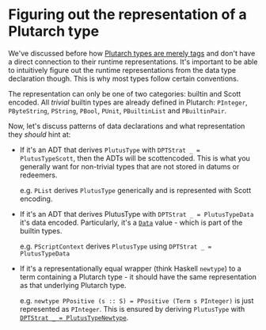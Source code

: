 # Figuring out the representation of a Plutarch type

We've discussed before how [Plutarch types are merely tags](./../Introduction/PlutarchTypes.md) and don't have a direct connection to their runtime representations. It's important to be able to intuitively figure out the runtime representations from the data type declaration though. This is why most types follow certain conventions.

The representation can only be one of two categories: builtin and Scott encoded. All _trivial_ builtin types are already defined
in Plutarch: `PInteger`, `PByteString`, `PString`, `PBool`, `PUnit`, `PBuiltinList` and `PBuiltinPair`.

Now, let's discuss patterns of data declarations and what representation they _should_ hint at:

- If it's an ADT that derives `PlutusType` with `DPTStrat _ = PlutusTypeScott`, then the ADTs will be scottencoded. This is
  what you generally want for non-trivial types that are not stored in datums or redeemers.

  e.g. `PList` derives `PlutusType` generically and is represented with Scott encoding.

- If it's an ADT that derives PlutusType with `DPTStrat _ = PlutusTypeData` it's data encoded. Particularly, it's
  a [`Data`](https://plutonomicon.github.io/plutarch-plutus/haddock/plutus-tx/html/PlutusTx.html#t:Data) value - which
  is part of the builtin types.

  e.g. `PScriptContext` derives `PlutusType` using `DPTStrat _ = PlutusTypeData`

- If it's a representationally equal wrapper (think Haskell `newtype`) to a term containing a Plutarch type - it should have the
  same representation as that underlying Plutarch type.

  e.g. `newtype PPositive (s :: S) = PPositive (Term s PInteger)` is just represented as `PInteger`. This is ensured
  by deriving `PlutusType` with [`DPTStrat _ = PlutusTypeNewtype`](./../Usage/DerivingForNewtypes.md).
